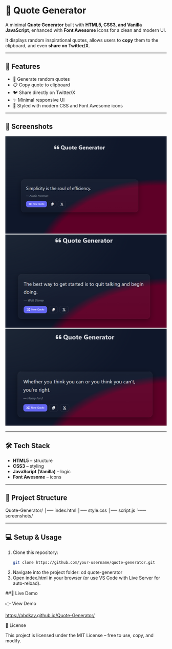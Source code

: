 # 📜 Quote Generator

A minimal **Quote Generator** built with **HTML5, CSS3, and Vanilla JavaScript**, enhanced with **Font Awesome** icons for a clean and modern UI.

It displays random inspirational quotes, allows users to **copy** them to the clipboard, and even **share on Twitter/X**.

---

## 🚀 Features

- 🎲 Generate random quotes
- 📋 Copy quote to clipboard
- 🐦 Share directly on Twitter/X
- ✨ Minimal responsive UI
- 🎨 Styled with modern CSS and Font Awesome icons

---

## 📸 Screenshots

![Screenshot 1](screenshots//Screenshot%202025-08-24%20162102.png)  
![Screenshot 2](screenshots/Screenshot%202025-08-24%20162451.png)
![Screenshot 2](screenshots/Screenshot%202025-08-24%20162522.png)

---

## 🛠️ Tech Stack

- **HTML5** – structure
- **CSS3** – styling
- **JavaScript (Vanilla)** – logic
- **Font Awesome** – icons

---

## 📂 Project Structure

Quote-Generator/
│── index.html
│── style.css
│── script.js
└── screenshots/

---

## 💻 Setup & Usage

1. Clone this repository:
   ```bash
   git clone https://github.com/your-username/quote-generator.git
   ```
2. Navigate into the project folder:
   cd quote-generator
3. Open index.html in your browser
   (or use VS Code with Live Server for auto-reload).

##🔮 Live Demo

👉 View Demo

https://abdkay.github.io/Quote-Generator/

📜 License

This project is licensed under the MIT License – free to use, copy, and modify.
